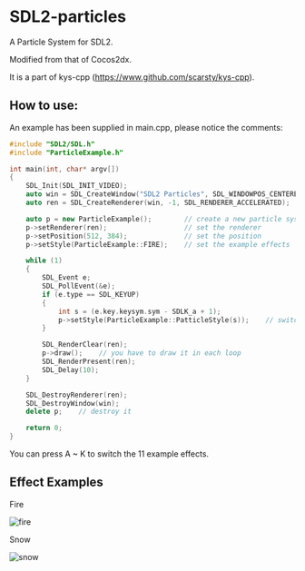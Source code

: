 # SDL2-particles

A Particle System for SDL2.

Modified from that of Cocos2dx.

It is a part of kys-cpp (<https://www.github.com/scarsty/kys-cpp>).

## How to use:

An example has been supplied in main.cpp, please notice the comments:

```c++
#include "SDL2/SDL.h"
#include "ParticleExample.h"

int main(int, char* argv[])
{
    SDL_Init(SDL_INIT_VIDEO);
    auto win = SDL_CreateWindow("SDL2 Particles", SDL_WINDOWPOS_CENTERED, SDL_WINDOWPOS_CENTERED, 1024, 768, SDL_WINDOW_OPENGL);
    auto ren = SDL_CreateRenderer(win, -1, SDL_RENDERER_ACCELERATED);

    auto p = new ParticleExample();        // create a new particle system pointer
    p->setRenderer(ren);                   // set the renderer
    p->setPosition(512, 384);              // set the position
    p->setStyle(ParticleExample::FIRE);    // set the example effects

    while (1)
    {
        SDL_Event e;
        SDL_PollEvent(&e);
        if (e.type == SDL_KEYUP)
        {
            int s = (e.key.keysym.sym - SDLK_a + 1);
            p->setStyle(ParticleExample::PatticleStyle(s));    // switch the example effects
        }

        SDL_RenderClear(ren);
        p->draw();    // you have to draw it in each loop
        SDL_RenderPresent(ren);
        SDL_Delay(10);
    }

    SDL_DestroyRenderer(ren);
    SDL_DestroyWindow(win);
    delete p;    // destroy it

    return 0;
}
```

You can press A ~ K to switch the 11 example effects.



## Effect Examples

Fire

![fire](https://raw.githubusercontent.com/scarsty/SDL2-particles/master/pic/fire.png)

Snow

![snow](https://raw.githubusercontent.com/scarsty/SDL2-particles/master/pic/snow.png)